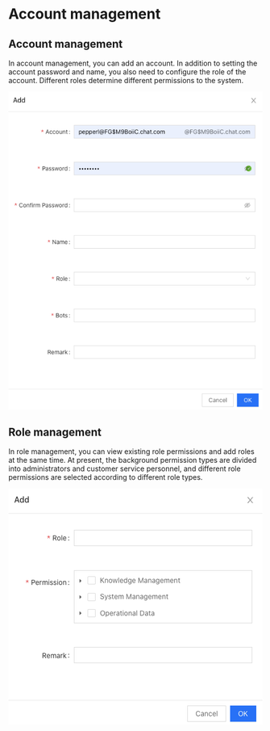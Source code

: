 # Account management

## Account management

In account management, you can add an account. In addition to setting the account password and name, you also need to configure the role of the account. Different roles determine different permissions to the system.

![](.gitbook/assets/image%20%2810%29.png)



## Role management

In role management, you can view existing role permissions and add roles at the same time. At present, the background permission types are divided into administrators and customer service personnel, and different role permissions are selected according to different role types.

![](.gitbook/assets/image%20%2812%29.png)

